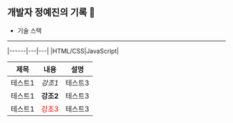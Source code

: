 ## 개발자 정예진의 기록 📖

* 기술 스택
---
|------|---|---|
|HTML/CSS|JavaScript|

|제목|내용|설명|
|---|---|---|
|테스트1|*강조1*|테스트3|
|테스트1|**강조2**|테스트3|
|테스트1|<span style="color:red">강조3</span>|테스트3|
